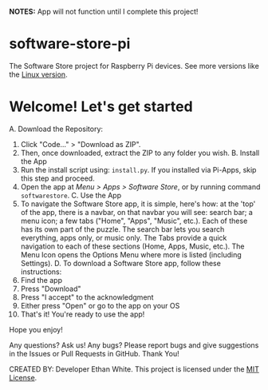 **NOTES:** App will not function until I complete this project!

# software-store-pi
The Software Store project for Raspberry Pi devices. See more versions like the [Linux version](https://github.com/BitCoreTech/software-store-linux).
# Welcome! Let's get started
A. Download the Repository:
   1. Click "Code..." > "Download as ZIP".
   2. Then, once downloaded, extract the ZIP to any folder you wish.
B. Install the App
   1. Run the install script using: `install.py`. If you installed via Pi-Apps, skip this step and proceed.
   2. Open the app at *Menu > Apps > Software Store*, or by running command `softwarestore`.
C. Use the App
   1. To navigate the Software Store app, it is simple, here's how: at the 'top' of the app, there is a navbar, on that navbar you will see: search bar; a menu icon; a few tabs ("Home", "Apps", "Music", etc.). Each of these has its own part of the puzzle. The search bar lets you search everything, apps only, or music only. The Tabs provide a quick navigation to each of these sections (Home, Apps, Music, etc.). The Menu Icon opens the Options Menu where more is listed (including Settings).
D. To download a Software Store app, follow these instructions:
   1. Find the app
   2. Press "Download"
   3. Press "I accept" to the acknowledgment
   4. Either press "Open" or go to the app on your OS
   5. That's it! You're ready to use the app!

Hope you enjoy!

Any questions? Ask us!
Any bugs? Please report bugs and give suggestions in the Issues or Pull Requests in GitHub.
Thank You!

CREATED BY: Developer Ethan White.
This project is licensed under the [MIT License](https://github.com/BitCoreTech/software-store-pi/blob/main/LICENSE).
